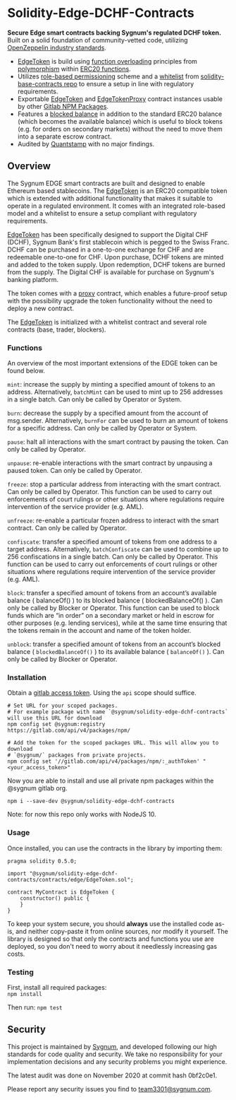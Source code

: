 # Solidity-Edge-DCHF-Contracts

**Secure Edge smart contracts backing Sygnum's regulated DCHF token.** Built on a solid foundation of community-vetted code, utilizing [OpenZeppelin industry standards](https://github.com/OpenZeppelin/openzeppelin-contracts).

 * [EdgeToken](contracts/edge/EdgeToken.sol) is build using [function overloading](https://solidity.readthedocs.io/en/v0.4.21/contracts.html#function-overloading) principles from [polymorphism](https://en.wikipedia.org/wiki/Polymorphism_computer_science) within [ERC20 functions](https://gitlab.com/sygnum/blockchain-engineering/ethereum/solidity-base-contracts/contracts/edge/ERC20/).
 * Utilizes [role-based permissioning](https://gitlab.com/sygnum/blockchain-engineering/ethereum/solidity-base-contracts/-/tree/develop/contracts/role) scheme and a [whitelist](https://gitlab.com/sygnum/blockchain-engineering/ethereum/solidity-base-contracts/-/blob/develop/contracts/helpers/Whitelist.sol) from [solidity-base-contracts repo](https://gitlab.com/sygnum/blockchain-engineering/ethereum/solidity-base-contracts/) to ensure a setup in line with regulatory requirements.
 * Exportable [EdgeToken](contracts/edge/EdgeToken.sol) and [EdgeTokenProxy](contracts/edge/EdgeTokenProxy.sol) contract instances usable by other [Gitlab NPM Packages](https://docs.gitlab.com/ee/user/packages/npm_registry/).
 * Features a [blocked balance](ethereum/solidity-base-contracts/contracts/helpers/ERC20/ERC20Blockable.sol) in addition to the standard ERC20 balance (which becomes the available balance) which is useful to block tokens (e.g. for orders on secondary markets) without the need to move them into a separate escrow contract.
 * Audited by [Quantstamp](https://quantstamp.com/) with no major findings.

## Overview

The Sygnum EDGE smart contracts are built and designed to enable Ethereum based stablecoins. The [EdgeToken](contracts/edge/EdgeToken.sol) is an ERC20 compatible token which is extended with additional functionality that makes it suitable to operate in a regulated environment. It comes with an integrated role-based model and a whitelist to ensure a setup compliant with regulatory requirements.

[EdgeToken](contracts/edge/EdgeToken.sol) has been specifically designed to support the Digital CHF (DCHF), Sygnum Bank's first stablecoin which is pegged to the Swiss Franc. DCHF can be purchased in a one-to-one exchange for CHF and are redeemable one-to-one for CHF. Upon purchase, DCHF tokens are minted and added to the token supply. Upon redemption, DCHF tokens are burned from the supply. The Digital CHF is available for purchase on Sygnum's banking platform.

The token comes with a [proxy](contracts/edge/EdgeTokenProxy.sol) contract, which enables a future-proof setup with the possibility upgrade the token functionality without the need to deploy a new contract.

The [EdgeToken](contracts/edge/EdgeToken.sol) is initialized with a whitelist contract and several role contracts (base, trader, blockers).

### Functions

An overview of the most important extensions of the EDGE token can be found below.

`mint`: increase the supply by minting a specified amount of tokens to an address. Alternatively, `batchMint` can be used to mint up to 256 addresses in a single batch. Can only be called by Operator or System.

`burn`: decrease the supply by a specified amount from the account of msg.sender. Alternatively, `burnFor` can be used to burn an amount of tokens for a specific address. Can only be called by Operator or System.

`pause`: halt all interactions with the smart contract by pausing the token. Can only be called by Operator.

`unpause`: re-enable interactions with the smart contract by unpausing a paused token. Can only be called by Operator.

`freeze`: stop a particular address from interacting with the smart contract. Can only be called by Operator. This function can be used to carry out enforcements of court rulings or other situations where regulations require intervention of the service provider (e.g. AML).

`unfreeze`: re-enable a particular frozen address to interact with the smart contract. Can only be called by Operator.

`confiscate`: transfer a specified amount of tokens from one address to a target address. Alternatively, `batchConfiscate` can be used to combine up to 256 confiscations in a single batch. Can only be called by Operator. This function can be used to carry out enforcements of court rulings or other situations where regulations require intervention of the service provider (e.g. AML).

`block`: transfer a specified amount of tokens from an account’s available balance ( balanceOf() ) to its blocked balance ( blockedBalanceOf() ). Can only be called by Blocker or Operator. This function can be used to block funds which are “in order” on a secondary market or held in escrow for other purposes (e.g. lending services), while at the same time ensuring that the tokens remain in the account and name of the token holder.

`unblock`: transfer a specified amount of tokens from an account’s blocked balance ( `blockedBalanceOf()` ) to its available balance ( `balanceOf()` ). Can only be called by Blocker or Operator. 

### Installation

Obtain a [gitlab access token](https://docs.gitlab.com/ee/user/profile/personal_access_tokens.html). Using the `api` scope should suffice.

```console
# Set URL for your scoped packages.
# For example package with name `@sygnum/solidity-edge-dchf-contracts` will use this URL for download
npm config set @sygnum:registry https://gitlab.com/api/v4/packages/npm/

# Add the token for the scoped packages URL. This will allow you to download
# `@sygnum/` packages from private projects.
npm config set '//gitlab.com/api/v4/packages/npm/:_authToken' "<your_access_token>"
```

Now you are able to install and use all private npm packages within the @sygnum gitlab org. 
```console
npm i --save-dev @sygnum/solidity-edge-dchf-contracts
```

Note: for now this repo only works with NodeJS 10.

### Usage

Once installed, you can use the contracts in the library by importing them:

```solidity
pragma solidity 0.5.0;

import "@sygnum/solidity-edge-dchf-contracts/contracts/edge/EdgeToken.sol";

contract MyContract is EdgeToken {
    constructor() public {
    }
}
```

To keep your system secure, you should **always** use the installed code as-is, and neither copy-paste it from online sources, nor modify it yourself. The library is designed so that only the contracts and functions you use are deployed, so you don't need to worry about it needlessly increasing gas costs.

### Testing

First, install all required packages:  
`npm install`  

Then run:
`npm test`

## Security

This project is maintained by [Sygnum](https://www.sygnum.com/), and developed following our high standards for code quality and security. We take no responsibility for your implementation decisions and any security problems you might experience.

The latest audit was done on November 2020 at commit hash 0bf2c0e1.

Please report any security issues you find to team3301@sygnum.com.
